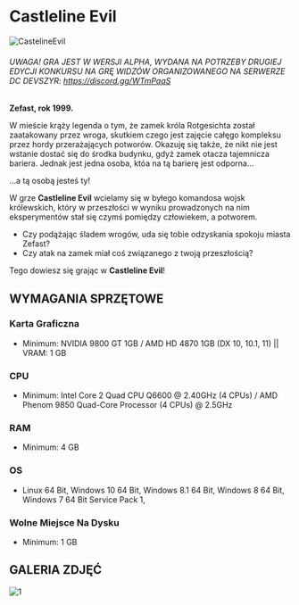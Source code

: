 # Castleline Evil
 ![CastelineEvil](https://user-images.githubusercontent.com/51244922/139240639-13de6508-12d4-4bcd-b033-f89542b6ba95.png)
 
###### UWAGA! GRA JEST W WERSJI ALPHA, WYDANA NA POTRZEBY DRUGIEJ EDYCJI KONKURSU NA GRĘ WIDZÓW ORGANIZOWANEGO NA SERWERZE DC DEVSZYR: https://discord.gg/WTmPaaS
	
**Zefast, rok 1999.**

W mieście krąży legenda o tym, że zamek króla Rotgesichta został zaatakowany przez wroga,
skutkiem czego jest zajęcie całęgo kompleksu przez hordy przerażających potworów.
Okazuję się także, że nikt nie jest wstanie dostać się do środka budynku, gdyż
zamek otacza tajemnicza bariera. Jednak jest jedna osoba, któa na tą barierę jest odporna...

...a tą osobą jesteś ty!

W grze **Castleline Evil** wcielamy się w byłego komandosa wojsk królewskich, który w przeszłości
w wyniku prowadzonych na nim eksperymentów stał się czymś pomiędzy człowiekem, a potworem.
* Czy podążając śladem wrogów, uda się tobie odzyskania spokoju miasta Zefast?
* Czy atak na zamek miał coś związanego z twoją przeszłością?

Tego dowiesz się grając w **Castleline Evil**!

## WYMAGANIA SPRZĘTOWE
### Karta Graficzna
* Minimum: NVIDIA 9800 GT 1GB / AMD HD 4870 1GB (DX 10, 10.1, 11) || VRAM: 1 GB
### CPU
* Minimum: Intel Core 2 Quad CPU Q6600 @ 2.40GHz (4 CPUs) / AMD Phenom 9850 Quad-Core Processor (4 CPUs) @ 2.5GHz
### RAM
* Minimum: 4 GB
### OS
* Linux 64 Bit, Windows 10 64 Bit, Windows 8.1 64 Bit, Windows 8 64 Bit, Windows 7 64 Bit Service Pack 1,
### Wolne Miejsce Na Dysku
* Minimum: 1 GB

## GALERIA ZDJĘĆ
![1](https://user-images.githubusercontent.com/51244922/138364795-c0170fee-6eac-4408-93c8-46e793b44b60.png)
